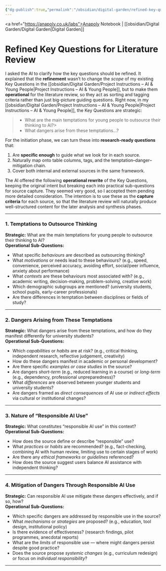 ```yaml
---
{"dg-publish":true,"permalink":"/obsidian/digital-garden/refined-key-questions-for-literature-review/","created":"2025-08-13T16:41:23.689+01:00","updated":"2025-08-13T23:01:01.933+01:00"}
---
```


<a href="https://anapoly.co.uk/labs">Anapoly Notebook</a> | [[obsidian/Digital Garden/Digital Garden\|Digital Garden]] 

# Refined Key Questions for Literature Review

I asked the AI to clarify how the key questions should be refined. It explained that the **refinement** wasn’t to change the _scope_ of my existing Key Questions in the [[obsidian/Digital Garden/Project Instructions – AI & Young People\|Project Instructions – AI & Young People]], but to make them **operational** for the literature review, so they act as sorting and tagging criteria rather than just big-picture guiding questions. Right now, in my [[obsidian/Digital Garden/Project Instructions – AI & Young People\|Project Instructions – AI & Young People]], the Key Questions are strategic:

> - What are the main temptations for young people to outsource their thinking to AI?>     
> - What dangers arise from these temptations…?     

For the initiation phase, we can turn these into **research-ready questions** that:

1. Are **specific enough** to guide what we look for in each source.    
2. Naturally map onto table columns, tags, and the temptation–danger–mitigation chain.    
3. Cover both internal and external sources in the same framework.

The AI offered the following **operational rewrite** of the Key Questions, keeping the original intent but breaking each into practical sub-questions for source capture. They seemed very good, so I accepted them pending more detailed consideration. The intention is to use these as the **capture criteria** for each source, so that the literature review will naturally produce well-structured content for the later analysis and synthesis phases.

---

### **1. Temptations to Outsource Thinking**

**Strategic:** What are the main temptations for young people to outsource their thinking to AI?  
**Operational Sub-Questions:**

- What specific _behaviours_ are described as outsourcing thinking?    
- What _motivations_ or needs lead to these behaviours? (e.g., speed, convenience, perceived accuracy, avoiding effort, social/peer influence, anxiety about performance)    
- What _contexts_ are these behaviours most associated with? (e.g., academic writing, decision-making, problem-solving, creative work)    
- Which demographic subgroups are mentioned? (university students, school pupils, early-career professionals)    
- Are there differences in temptation between disciplines or fields of study?    

---

### **2. Dangers Arising from These Temptations**

**Strategic:** What dangers arise from these temptations, and how do they manifest differently for university students?  
**Operational Sub-Questions:**

- Which _capabilities_ or _habits_ are at risk? (e.g., critical thinking, independent research, reflective judgement, creativity)    
- How do these dangers manifest in academic or personal development?    
- Are there specific _examples or case studies_ in the source?    
- Are dangers _short-term_ (e.g., reduced learning in a course) or _long-term_ (e.g., dependency, professional unpreparedness)?    
- What _differences_ are observed between younger students and university students?    
- Are dangers framed as _direct consequences_ of AI use or _indirect effects_ via cultural or institutional changes?
    

---

### **3. Nature of “Responsible AI Use”**

**Strategic:** What constitutes “responsible AI use” in this context?  
**Operational Sub-Questions:**

- How does the source define or describe “responsible” use?    
- What _practices_ or _habits_ are recommended? (e.g., fact-checking, combining AI with human review, limiting use to certain stages of work)    
- Are there any _ethical frameworks_ or _guidelines_ referenced?    
- How does the source suggest users balance AI assistance with independent thinking?
    

---

### **4. Mitigation of Dangers Through Responsible AI Use**

**Strategic:** Can responsible AI use mitigate these dangers effectively, and if so, how?  
**Operational Sub-Questions:**

- Which specific dangers are addressed by responsible use in the source?    
- What _mechanisms_ or _strategies_ are proposed? (e.g., education, tool design, institutional policy)   
- Is there evidence of effectiveness? (research findings, pilot programmes, anecdotal reports)    
- What are the _limits_ of responsible use — where might dangers persist despite good practice?    
- Does the source propose _systemic changes_ (e.g., curriculum redesign) or focus on _individual responsibility_?    

---



